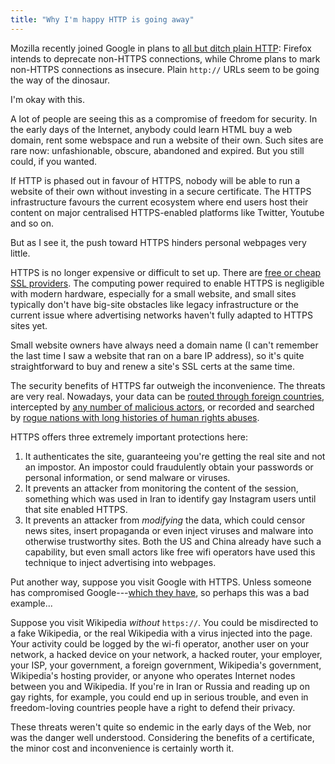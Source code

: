 ```yaml
---
title: "Why I'm happy HTTP is going away"
---
```


Mozilla recently joined Google in plans to [all but ditch plain
HTTP](http://motherboard.vice.com/read/the-web-is-deprecating-http-and-its-going-to-be-okay):
Firefox intends to deprecate non-HTTPS connections, while Chrome plans to mark
non-HTTPS connections as insecure. Plain `http://` URLs seem to be going the way
of the dinosaur.

I'm okay with this.

A lot of people are seeing this as a compromise of freedom for security. In the
early days of the Internet, anybody could learn HTML buy a web domain, rent some
webspace and run a website of their own. Such sites are rare now: unfashionable,
obscure, abandoned and expired. But you still could, if you wanted.

If HTTP is phased out in favour of HTTPS, nobody will be able to run a website
of their own without investing in a secure certificate. The HTTPS infrastructure
favours the current ecosystem where end users host their content on major
centralised HTTPS-enabled platforms like Twitter, Youtube and so on.

But as I see it, the push toward HTTPS hinders personal webpages very little.

HTTPS is no longer expensive or difficult to set up. There are [free or cheap
SSL providers](https://konklone.com/post/switch-to-https-now-for-free). The
computing power required to enable HTTPS is negligible with modern hardware,
especially for a small website, and small sites typically don't have big-site
obstacles like legacy infrastructure or the current issue where advertising
networks haven't fully adapted to HTTPS sites yet.

Small website owners have always need a domain name (I can't remember the last
time I saw a website that ran on a bare IP address), so it's quite
straightforward to buy and renew a site's SSL certs at the same time.

The security benefits of HTTPS far outweigh the inconvenience. The threats are
very real. Nowadays, your data can be [routed through foreign
countries](http://arstechnica.com/security/2015/03/mysterious-snafu-hijacks-uk-nukes-makers-traffic-through-ukraine/),
intercepted by [any number of malicious
actors](https://twitter.com/FiloSottile/status/598848725830742016), or recorded
and searched by [rogue nations with long histories of human rights
abuses](https://orbitalflower.github.io/20150331-tory-policy-will-end-security-privacy.html).

HTTPS offers three extremely important protections here:

1. It authenticates the site, guaranteeing you're getting the real site and not
an impostor. An impostor could fraudulently obtain your passwords or personal
information, or send malware or viruses.
2. It prevents an attacker from monitoring the content of the session, something
which was used in Iran to identify gay Instagram users until that site enabled
HTTPS.
3. It prevents an attacker from _modifying_ the data, which could censor news
sites, insert propaganda or even inject viruses and malware into otherwise
trustworthy sites. Both the US and China already have such a capability, but
even small actors like free wifi operators have used this technique to inject
advertising into webpages.

Put another way, suppose you visit Google with HTTPS. Unless someone has
compromised Google---[which they have](https://en.wikipedia.org/wiki/MUSCULAR),
so perhaps this was a bad example...

Suppose you visit Wikipedia _without_ `https://`. You could be misdirected to a
fake Wikipedia, or the real Wikipedia with a virus injected into the page. Your
activity could be logged by the wi-fi operator, another user on your network, a
hacked device on your network, a hacked router, your employer, your ISP, your
government, a foreign government, Wikipedia's government, Wikipedia's hosting
provider, or anyone who operates Internet nodes between you and Wikipedia. If
you're in Iran or Russia and reading up on gay rights, for example, you could
end up in serious trouble, and even in freedom-loving countries people have a
right to defend their privacy.

These threats weren't quite so endemic in the early days of the Web, nor was the
danger well understood. Considering the benefits of a certificate, the minor
cost and inconvenience is certainly worth it.
